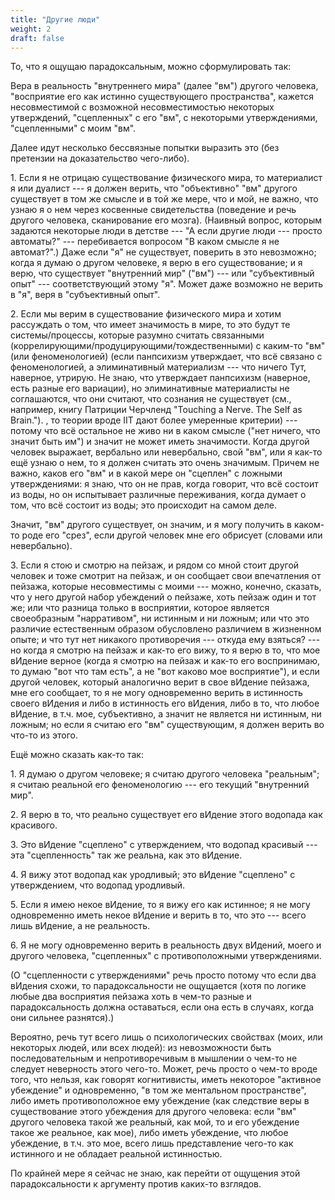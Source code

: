 ```yaml
---
title: "Другие люди"
weight: 2
draft: false
---
```


То, что я ощущаю парадоксальным, можно сформулировать так: 

Вера в реальность "внутреннего мира" (далее "вм") другого человека, "восприятие его как истинно существующего пространства", кажется несовместимой с возможной несовместимостью некоторых утверждений, "сцепленных" с его "вм", с некоторыми утверждениями, "сцепленными" с моим "вм". 

Далее идут несколько бессвязные попытки выразить это (без претензии на доказательство чего-либо). 

1\. Если я не отрицаю существование физического мира, то материалист я или дуалист --- я должен верить, что "объективно" "вм" другого существует в том же смысле и в той же мере, что и мой, не важно, что узнаю я о нем через косвенные свидетельства (поведение и речь другого человека, сканирование его мозга). (Наивный вопрос, которым задаются некоторые люди в детстве --- "А если другие люди --- просто автоматы?" --- перебивается вопросом "В каком смысле я не автомат?".) Даже если "я" не существует, поверить в это невозможно; когда я думаю о другом человеке, я верю в его существование; и я верю, что существует "внутренний мир" ("вм") --- или "субъективный опыт" --- соответствующий этому "я". Может даже возможно не верить в "я", веря в "субъективный опыт". 

2\. Если мы верим в существование физического мира и хотим рассуждать о том, что имеет значимость в мире, то это будут те системы/процессы, которые разумно считать связанными (коррелирующими/продуцирующими/тождественными) с каким-то "вм" (или феноменологией) (если панпсихизм утверждает, что всё связано с феноменологией, а элиминативный материализм --- 
<span class="tooltip">
что ничего
<span class="tooltiptext">
    Тут, наверное, утрирую. Не знаю, что утверждает панпсихизм (наверное, есть разные его вариации), но элиминативные материалисты не соглашаются, что они считают, что сознания не существует (см., например, книгу Патриции Черчленд "Touching a Nerve. The Self as Brain."). 
  </span>
</span>, то теории вроде IIT дают более умеренные критерии) --- потому что всё остальное не живо ни в каком смысле ("нет ничего, что значит быть им") и значит не может иметь значимости. Когда другой человек выражает, вербально или невербально, свой "вм", или я как-то ещё узнаю о нем, то я должен считать это очень значимым. Причем не важно, каков его "вм" и в какой мере он "сцеплен" с ложными утверждениями: я знаю, что он не прав, когда говорит, что всё состоит из воды, но он испытывает различные переживания, когда думает о том, что всё состоит из воды; это происходит на самом деле. 

Значит, "вм" другого существует, он значим, и я могу получить в каком-то роде его "срез", если другой человек мне его обрисует (словами или невербально). 

3\. Если я стою и смотрю на пейзаж, и рядом со мной стоит другой человек и тоже смотрит на пейзаж, и он сообщает свои впечатления от пейзажа, которые несовместимы с моими --- можно, конечно, сказать, что у него другой набор убеждений о пейзаже, хоть пейзаж один и тот же; или что разница только в восприятии, которое является своеобразным "нарративом", ни истинным и ни ложным; или что это различие естественным образом обусловлено различием в жизненном опыте; и что тут нет никакого противоречия --- откуда ему взяться? --- но когда я смотрю на пейзаж и как-то его вижу, то я верю в то, что мое вИдение верное (когда я смотрю на пейзаж и как-то его воспринимаю, то думаю "вот что там есть", а не "вот каково мое восприятие"), и если другой человек, который аналогично верит в свое вИдение пейзажа, мне его сообщает, то я не могу одновременно верить в истинность своего вИдения и либо в истинность его вИдения, либо в то, что любое вИдение, в т.ч. мое, субъективно, а значит не является ни истинным, ни ложным; но если я считаю его "вм" существующим, я должен верить во что-то из этого. 

Ещё можно сказать как-то так: 

1\. Я думаю о другом человеке; я считаю другого человека "реальным"; я считаю реальной его феноменологию --- его текущий "внутренний мир".

2\. Я верю в то, что реально существует его вИдение этого водопада как красивого.

3\. Это вИдение "сцеплено" с утверждением, что водопад красивый --- эта "сцепленность" так же реальна, как это вИдение.

4\. Я вижу этот водопад как уродливый; это вИдение "сцеплено" с утверждением, что водопад уродливый.

5\. Если я имею некое вИдение, то я вижу его как истинное; я не могу одновременно иметь некое вИдение и верить в то, что это --- всего лишь вИдение, а не реальность.

6\. Я не могу одновременно верить в реальность двух вИдений, моего и другого человека, "сцепленных" с противоположными утверждениями. 

(О "сцепленности с утверждениями" речь просто потому что если два вИдения схожи, то парадоксальности не ощущается (хотя по логике любые два восприятия пейзажа хоть в чем-то разные и парадоксальность должна оставаться, если она есть в случаях, когда они сильнее разнятся).)

Вероятно, речь тут всего лишь о психологических свойствах (моих, или некоторых людей, или всех людей): из невозможности быть последовательным и непротиворечивым в мышлении о чем-то не следует неверность этого чего-то. Может, речь просто о чем-то вроде того, что нельзя, как говорят когнитивисты, иметь некоторое "активное убеждение" и одновременно, "в том же ментальном пространстве", либо иметь противоположное ему убеждение (как следствие веры в существование этого убеждения для другого человека: если "вм" другого человека такой же реальный, как мой, то и его убеждение такое же реальное, как мое), либо иметь убеждение, что любое убеждение, в т.ч. это мое, всего лишь представление чего-то как истинного и не обладает реальной истинностью. 

По крайней мере я сейчас не знаю, как перейти от ощущения этой парадоксальности к аргументу против каких-то взглядов. 


